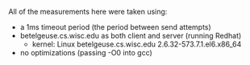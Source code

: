 All of the measurements here were taken using:
- a 1ms timeout period (the period between send attempts)
- betelgeuse.cs.wisc.edu as both client and server (running Redhat)
  - kernel: Linux betelgeuse.cs.wisc.edu 2.6.32-573.7.1.el6.x86_64 
- no optimizations (passing -O0 into gcc)
